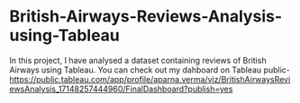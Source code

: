 # British-Airways-Reviews-Analysis-using-Tableau

In this project, I have analysed a dataset containing reviews of British Airways using Tableau. 
You can check out my dahboard on Tableau public- https://public.tableau.com/app/profile/aparna.verma/viz/BritishAirwaysReviewsAnalysis_17148257444960/FinalDashboard?publish=yes
